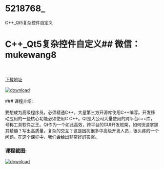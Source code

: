 # 5218768_
C++_Qt5复杂控件自定义
# C++_Qt5复杂控件自定义## 微信：mukewang8
<br/></br>[下载地址](http://www.36tz.cn/article/5218768 "下载地址")
<br/></br>[![download](http://36tz.cn/muke_img/2021_03_1-7-300x242.png "下载地址")](http://www.36tz.cn/article/5218768 "下载地址")
<br/></br>### 课程介绍:<br/></br>要想成为高级程序员，必须精通C++。大量第三方开源库使用C++编写。开发移动应用的一些核心功能必须使用C C++。Qt是大公司大量使用的跨平台c++库，号称工具软件之王。Qt作为一个如此高效，跨平台的GUI开发框架，如何快速掌握其精髓？写出高质量，复杂的交互？这是困扰很多中高级开发人员，很头疼的一个问题。在这个课程中，我们会给出非常好的答案。

### 课程截图:
[![download](http://36tz.cn/muke_img/2021_03_2-7.png "下载地址")](http://www.36tz.cn/article/5218768 "下载地址")
